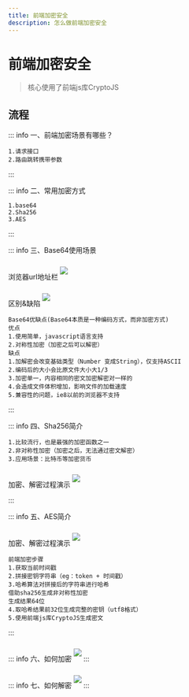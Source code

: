```yaml
---
title: 前端加密安全
description: 怎么做前端加密安全
---
```


# 前端加密安全

> 核心使用了前端js库CryptoJS

## 流程

::: info 一、前端加密场景有哪些？
```
1.请求接口
2.路由跳转携带参数
```
:::

::: info 二、常用加密方式
```
1.base64
2.Sha256
3.AES
```
:::

::: info 三、Base64使用场景

浏览器url地址栏
<img src="http://www.jwblog.cn/images/pc/code/share/encryptionShare001.png" class="show-img" />

区别&缺陷
<img src="http://www.jwblog.cn/images/pc/code/share/encryptionShare002.png" class="show-img" />

```
Base64优缺点(Base64本质是一种编码方式，而非加密方式)
优点
1.使用简单，javascript语言支持
2.对称性加密（加密之后可以解密）
缺点
1.加解密会改变基础类型（Number 变成String），仅支持ASCII
2.编码后的大小会比原文件大小大1/3
3.加密单一，内容相同的密文加密解密对一样的
4.会造成文件体积增加，影响文件的加载速度
5.兼容性的问题，ie8以前的浏览器不支持
```
:::

::: info 四、Sha256简介

```
1.比较流行，也是最强的加密函数之一
2.非对称性加密（加密之后，无法通过密文解密）
3.应用场景：比特币等加密货币
```

加密、解密过程演示
<img src="http://www.jwblog.cn/images/pc/code/share/encryptionShare003.png" class="show-img" />


:::

::: info 五、AES简介

加密、解密过程演示
<img src="http://www.jwblog.cn/images/pc/code/share/encryptionShare004.png" class="show-img" />

```
前端加密步骤
1.获取当前时间戳
2.拼接密钥字符串（eg：token + 时间戳）
3.哈希算法对拼接后的字符串进行哈希
借助sha256生成非对称性加密
生成结果64位
4.取哈希结果前32位生成完整的密钥（utf8格式）
5.使用前端js库CryptoJS生成密文
```

:::

::: info 六、如何加密
<img src="http://www.jwblog.cn/images/pc/code/share/encryptionShare006.png" class="show-img" />
:::

::: info 七、如何解密
<img src="http://www.jwblog.cn/images/pc/code/share/encryptionShare007.png" class="show-img" />
:::

<style lang="scss" scoped>
.show-img {
    margin: 10px 0;
}
</style>